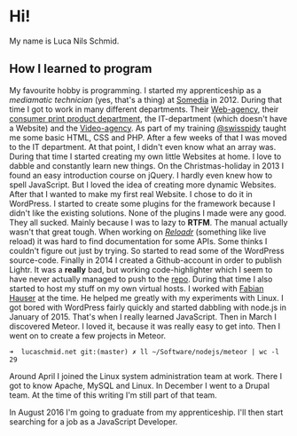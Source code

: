 # Hi!

My name is Luca Nils Schmid.

## How I learned to program

My favourite hobby is programming. I started my apprenticeship as a _mediamatic technician_ (yes, that's a thing) at [Somedia](http://www.somedia.ch/) in 2012. During that time I got to work in many different departments. Their [Web-agency](http://www.somedia-production.ch/web/), their [consumer print product department](http://www.somedia-production.ch/print/), the IT-department (which doesn't have a Website) and the [Video-agency](http://www.somedia-production.ch/video/). As part of my training [@swisspidy](https://twitter.com/swissspidy) taught me some basic HTML, CSS and PHP. After a few weeks of that I was moved to the IT department. At that point, I didn't even know what an array was. During that time I started creating my own little Websites at home. I love to dabble and constantly learn new things. On the Christmas-holiday in 2013 I found an easy introduction course on jQuery. I hardly even knew how to spell JavaScript. But I loved the idea of creating more dynamic Websites. After that I wanted to make my first real Website. I chose to do it in WordPress. I started to create some plugins for the framework because I didn't like the existing solutions. None of the plugins I made were any good. They all sucked. Mainly because I was to lazy to **RTFM**. The manual actually wasn't that great tough. When working on [_Reloadr_](https://lucaschmid.net/projects/reloadr) (something like live reload) it was hard to find documentation for some APIs. Some thinks I couldn't figure out just by trying. So started to read some of the WordPress source-code. Finally in 2014 I created a Github-account in order to publish Lightr. It was a **really** bad, but working code-highlighter which I seem to have never actually managed to push to the [repo](https://github.com/Kriegslustig/Lightr). During that time I also started to host my stuff on my own virtual hosts. I worked with [Fabian Hauser](https://fabianhauser.ch) at the time. He helped me greatly with my experiments with Linux. I got bored with WordPress fairly quickly and started dabbling with node.js in January of 2015. That's when I really learned JavaScript. Then in March I discovered Meteor. I loved it, because it was really easy to get into. Then I went on to create a few projects in Meteor.

```
➜  lucaschmid.net git:(master) ✗ ll ~/Software/nodejs/meteor | wc -l
29
```

Around April I joined the Linux system administration team at work. There I got to know Apache, MySQL and Linux. In December I went to a Drupal team. At the time of this writing I'm still part of that team.

In August 2016 I'm going to graduate from my apprenticeship. I'll then start searching for a job as a JavaScript Developer.

